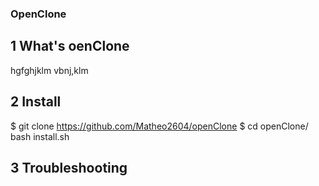 ### OpenClone


## 1 What's oenClone

hgfghjklm
vbnj,klm


## 2 Install

$ git clone https://github.com/Matheo2604/openClone
$ cd openClone/
bash install.sh 


## 3 Troubleshooting